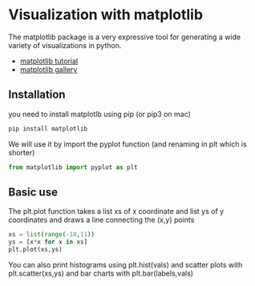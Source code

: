 # Visualization with matplotlib

The matplotlib package is a very expressive tool for generating a wide variety of visualizations in python.
* [matplotlib tutorial](https://matplotlib.org/stable/tutorials/introductory/index.html)
* [matplotlib gallery](https://matplotlib.org/stable/gallery/index.html)

## Installation
you need to install matplotlb using pip (or pip3 on mac)
``` bash
pip install matplotlib
```
We will use it by import the pyplot function (and renaming in plt which is shorter)
``` python
from matplotlib import pyplot as plt
```

## Basic use
The plt.plot function takes a list xs of x coordinate and list ys of y coordinates
and draws a line connecting the (x,y) points
``` python
xs = list(range(-10,11))
ys = [x*x for x in xs]
plt.plot(xs,ys)
```

You can also print histograms using plt.hist(vals)
and scatter plots with plt.scatter(xs,ys)
and bar charts with plt.bar(labels,vals)
